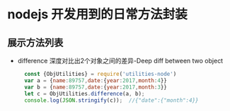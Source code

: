 # nodejs 开发用到的日常方法封装

## 展示方法列表
- difference 
  深度对比出2个对象之间的差异-Deep diff between two object
  ```js
    const {ObjUtilities} = require('utilities-node')
    var a = {name:89757,date:{year:2017,month:4}}
    var b = {name:89757,date:{year:2017,month:3}}
    let c = ObjUtilities.difference(a, b);
    console.log(JSON.stringify(c));  //{"date":{"month":4}}
  ```